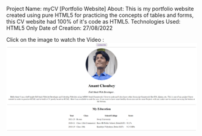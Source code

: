 
Project Name: myCV [Portfolio Website]
About: This is my portfolio website created using pure HTML5 for practicing the concepts of tables and forms, this CV website had 100% of it's code as HTML5.
Technologies Used: HTML5 Only
Date of Creation: 27/08/2022


Click on the image to watch the Video :
[![Watch the video](Images/website.png)](https://youtu.be/4t9RvD_0OKo)

